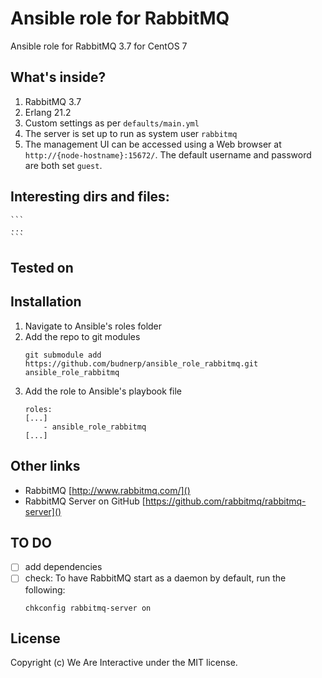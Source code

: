 # Ansible role for RabbitMQ
Ansible role for RabbitMQ 3.7 for CentOS 7

## What's inside?
1. RabbitMQ 3.7
2. Erlang 21.2
3. Custom settings as per `defaults/main.yml`
4. The server is set up to run as system user `rabbitmq`
5. The management UI can be accessed using a Web browser at `http://{node-hostname}:15672/`. The default username and password are both set `guest`.

## Interesting dirs and files: 
    ```
    ...
    ```
   
## Tested on

## Installation
1. Navigate to Ansible's roles folder
2. Add the repo to git modules
    ```
    git submodule add https://github.com/budnerp/ansible_role_rabbitmq.git ansible_role_rabbitmq
    ```
3. Add the role to Ansible's playbook file
    ```    
    roles:
    [...]
        - ansible_role_rabbitmq
    [...]
    ```

## Other links
- RabbitMQ [http://www.rabbitmq.com/]()
- RabbitMQ Server on GitHub [https://github.com/rabbitmq/rabbitmq-server]()

## TO DO
-[ ] add dependencies 
-[ ] check: To have RabbitMQ start as a daemon by default, run the following:
    ```
    chkconfig rabbitmq-server on
    ```

## License
Copyright (c) We Are Interactive under the MIT license.
